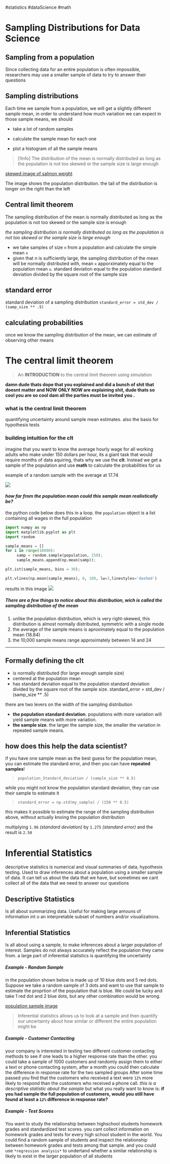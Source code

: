 #statistics #dataScience #math


# Sampling Distributions for Data Science

## Sampling from a population

Since collecting data for an entire population is often impossible, researchers may use a smaller sample of data to try to answer their questions

## Sampling distributions 

Each time we sample from a population, we will get a slightly different sample mean, in order to understand how much variation we can expect in those sample means, we should 

- take a lot of random samples

- calculate the sample mean for each one

- plot a histogram of all the sample means

> [!Info]
> The distribution of the mean is normally distributed as long as the population is not too skewed or the sample size is large enough

[skewed image of salmon weight](https://static-assets.codecademy.com/skillpaths/master-stats-ii/sampling-distributions/pop_distribution.svg)

The image shows the population distribution. the tail of the distribution is longer on the right than the left 

## Central limit theorem 

The sampling distribution of the mean is normally distributed as long as the population is not too skewed or the sample size is enough

*the sampling distribution is normally distributed as long as the population is not too skewed or the sample size is large enough*

- we take samples of size `n` from a population and calculate the simple mean `x`
- given that n is sufficiently large, the sampling distribution of the mean will be normally distributed with, mean `x` apporximately equal to the population mean `u`. standard deviation equal to the population standard deviation divided by the square root of the sample size

## standard error

standard deviation of a sampling distribution
     `standard_error = std_dev / (samp_size ** .5)`

## calculating probabilities 

once we know the sampling distribution of the mean, we can estimate of observing other means 

# The central limit theorem 

> An **INTRODUCTION** to the central limit theorem using simulation

**damn dude thats dope that you explained and did a bunch of shit that doesnt matter and NOW ONLY NOW are explaining shit, dude thats so cool you are so cool dam all the parties must be invited you .**

### what is the central limit theorem

quantifying uncertainty around sample mean estimates. also the basis for hypothesis tests

### building intuition for the clt

imagine that you want to know the average hourly wage for all working adults who make under 150 dollars per hour, its a giant task that would require months of data aquiring, thats why we use the **clt**. Instead we get a sample of the population and use **math** to calculate the probabilities for us 

example of a random sample with the average at 17.74


<img src='https://content.codecademy.com/articles/the-central-limit-theorem/samp1_dens.svg'>

#### *how far from the population mean could this sample mean realistically be?*

the python code below does this in a loop. the `population` object is a list containing all wages in the full population
```python
import numpy as np
import matplotlib.pyplot as plt
import random 

sample_means = []
for i in range(10000):
     samp = random.sample(population, 150);
     sample_means.append(np.mean(samp));

plt.ist(sample_means, bins = 30);

plt.vlines(np.mean(sample_means), 0, 100, lw=3,linestyles='dashed')
```
results in this image 
<img src='https://content.codecademy.com/articles/the-central-limit-theorem/samp_dist.svg'>

##### There are a few things to notice about this distribution, wich is called the *sampling distribution of the mean*
1. unlike the population distribution, which is very right-skewed, this distribution is almost normally distributed, symmetric with a single mode
2. the average of the sample means is aproximately equal to the population mean (18.84)
3. the 10,000 sample means range approximately between 14 and 24 
---


## Formally defining the clt 

- is normally distributed (for large enough sample size)
- centered at the population mean
- has standard deviation equal to the population standard deviation divided by the square root of the sample size.
     standard_error = std_dev / (samp_size ** .5)

there are two levers on the width of the sampling distribution

- **the population standard deviation**. populations with more variation will yield sample means with more variation. 
- **the sample size**. the larger the sample size, the smaller the variation in repeated sample means.

## how does this help the data scientist? 

if you have one sample mean as the best guess for the population mean, you can estimate the standard error, and then you can have **repeated samples**!

>    `population_Standard_deviation / (sample_size ** 0.5)`

while you might not know the population standard deviation, they can use their sample to estimate it 

>    `standard_error = np.std(my_sample) / (150 ** 0.5)`

this makes it possible to estimate the range of the sampling distribution above, without actually knoing the population distribution

multiplying `1.96` *(standard deviation)* by `1.275` *(standard error)* and the result is `2.50`

# Inferential Statistics 

descriptive statistics is numerical and visual summaries of data, hypothesis testing. Used to draw inferences about a population using a smaller sample of data. It can tell us about the data that we have, but sometimes we cant collect all of the data that we need to answer our questions

## Descriptive Statistics 

Is all about summarizing data. Useful for making large amouns of information int o an interpretable subset of numbers and/or visualizations. 

## Inferential Statistics

Is all about using a sample, to make inferences about a larger population of interest. Samples do not always accurately reflect the population they came from. a large part of inferential statistics is quantifying the uncertainty

##### *Example - Random Sample*

in the population shown below is made up of 10 blue dots and 5 red dots. Suppose we take a random sample of 3 dots and want to use that sample to estimate the proprtion of the population that is blue. We could be lucky and take 1 red dot and 2 blue dots, but any other combination would be wrong.

[population sample image](https://static-assets.codecademy.com/Courses/Hypothesis-Testing/descriptive_inferential_statistics.png)

> Inferential statistics allows us to look at a sample and then quantify our uncertainty about how similar or different the entire population might be

##### *Example - Customer Contacting*

your company is interested in testing two different customer contacting methods to see if one leads to a higher response rate than the other. you could take a sample of 1000 customers and randomly assign them to either a text or phone contacting system, after a month you could then calculate the difference in response rate for the two sampled groups
After some time passed you find that the customers who received a text were `12%` more likely to respond than the customers who received a phone call. *this is a descriptive statistic about the sample* but what you really want to know is: 
**if you had sample the full population of customers, would you still have found at least a `12%` difference in response rate?**

##### *Example - Test Scores*

You want to study the relationship between highschool students homework grades and standardized test scores. you cant collect information on homework grades and tests for every high school student in the world. You could find a random sample of students and inspect the relationship between homework grades and tests among that sample. and you could use `*regression analysis*` to undertand whether a similar relationship is likely to exist in the larger population of all students

